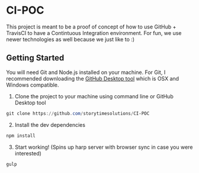 # CI-POC
This project is meant to be a proof of concept of how to use GitHub + TravisCI to have a Contintuous Integration environment.  For fun, we use newer technologies as well because we just like to :)

## Getting Started
You will need Git and Node.js installed on your machine.  For Git, I recommended downloading the [GitHub Desktop tool](https://desktop.github.com/) which is OSX and Windows compatible.   

1. Clone the project to your machine using command line or GitHub Desktop tool
```powershell
git clone https://github.com/storytimesolutions/CI-POC
```
2. Install the dev dependencies
```powershell
npm install 
```
3. Start working! (Spins up harp server with browser sync in case you were interested)
```powershell 
gulp
```